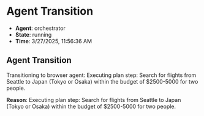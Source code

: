 # Agent Transition

- **Agent**: orchestrator
- **State**: running
- **Time**: 3/27/2025, 11:56:36 AM

## Agent Transition

Transitioning to browser agent: Executing plan step: Search for flights from Seattle to Japan (Tokyo or Osaka) within the budget of $2500-5000 for two people.

**Reason**: Executing plan step: Search for flights from Seattle to Japan (Tokyo or Osaka) within the budget of $2500-5000 for two people.

